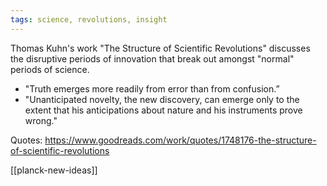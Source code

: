 ```yaml
---
tags: science, revolutions, insight
---
```


Thomas Kuhn's work "The Structure of Scientific Revolutions" discusses the
disruptive periods of innovation that break out amongst "normal" periods of
science.

- "Truth emerges more readily from error than from confusion.”
- "Unanticipated novelty, the new discovery, can emerge only to the extent that
  his anticipations about nature and his instruments prove wrong."

Quotes:
https://www.goodreads.com/work/quotes/1748176-the-structure-of-scientific-revolutions

[[planck-new-ideas]]
